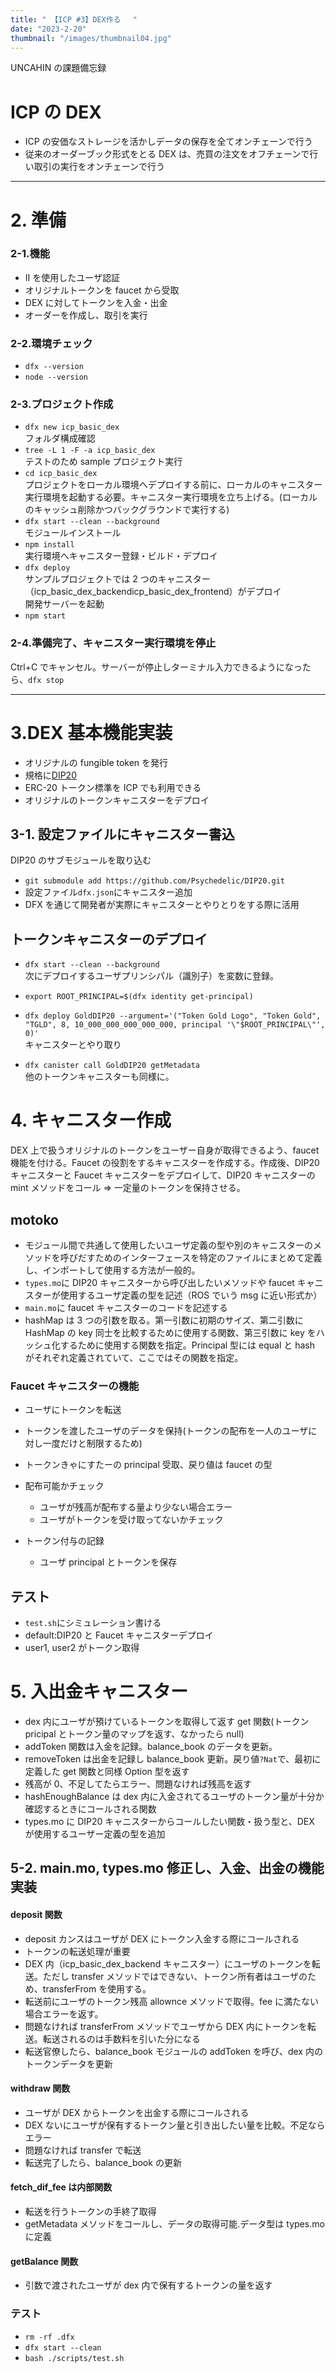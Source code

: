 ```yaml
---
title: " 【ICP #3】DEX作る　 "
date: "2023-2-20"
thumbnail: "/images/thumbnail04.jpg"
---
```


UNCAHIN の課題備忘録

# ICP の DEX

- ICP の安価なストレージを活かしデータの保存を全てオンチェーンで行う
- 従来のオーダーブック形式をとる DEX は、売買の注文をオフチェーンで行い取引の実行をオンチェーンで行う

---

# 2. 準備

### 2-1.機能

- II を使用したユーザ認証
- オリジナルトークンを faucet から受取
- DEX に対してトークンを入金・出金
- オーダーを作成し、取引を実行

### 2-2.環境チェック

- `dfx --version`
- `node --version`

### 2-3.プロジェクト作成

- `dfx new icp_basic_dex`  
  フォルダ構成確認
- `tree -L 1 -F -a icp_basic_dex`  
  テストのため sample プロジェクト実行
- `cd icp_basic_dex`  
  プロジェクトをローカル環境へデプロイする前に、ローカルのキャニスター実行環境を起動する必要。キャニスター実行環境を立ち上げる。(ローカルのキャッシュ削除かつバックグラウンドで実行する)
- `dfx start --clean --background`  
  モジュールインストール
- `npm install`  
  実行環境へキャニスター登録・ビルド・デプロイ
- `dfx deploy`  
  サンプルプロジェクトでは 2 つのキャニスター（icp_basic_dex_backendicp_basic_dex_frontend）がデプロイ  
  開発サーバーを起動
- `npm start`

### 2-4.準備完了、キャニスター実行環境を停止

Ctrl+C でキャンセル。サーバーが停止しターミナル入力できるようになったら、`dfx stop`

---

# 3.DEX 基本機能実装

- オリジナルの fungible token を発行
- 規格に[DIP20](https://github.com/Psychedelic/DIP20)
- ERC-20 トークン標準を ICP でも利用できる
- オリジナルのトークンキャニスターをデプロイ

## 3-1. 設定ファイルにキャニスター書込

DIP20 のサブモジュールを取り込む

- `git submodule add https://github.com/Psychedelic/DIP20.git`
- 設定ファイル`dfx.json`にキャニスター追加
- DFX を通じて開発者が実際にキャニスターとやりとりをする際に活用

## トークンキャニスターのデプロイ

- `dfx start --clean --background`  
  次にデプロイするユーザプリンシパル（識別子）を変数に登録。
- `export ROOT_PRINCIPAL=$(dfx identity get-principal)`

- `dfx deploy GoldDIP20 --argument='("Token Gold Logo", "Token Gold", "TGLD", 8, 10_000_000_000_000_000, principal '\"$ROOT_PRINCIPAL\"', 0)'`  
  キャニスターとやり取り
- `dfx canister call GoldDIP20 getMetadata`  
  他のトークンキャニスターも同様に。

# 4. キャニスター作成

DEX 上で扱うオリジナルのトークンをユーザー自身が取得できるよう、faucet 機能を付ける。Faucet の役割をするキャニスターを作成する。作成後、DIP20 キャニスターと Faucet キャニスターをデプロイして、DIP20 キャニスターの mint メソッドをコール ⇒ 一定量のトークンを保持させる。

## motoko

- モジュール間で共通して使用したいユーザ定義の型や別のキャニスターのメソッドを呼びだすためのインターフェースを特定のファイルにまとめて定義し、インポートして使用する方法が一般的。
- `types.mo`に DIP20 キャニスターから呼び出したいメソッドや faucet キャニスターが使用するユーザ定義の型を記述（ROS でいう msg に近い形式か）
- `main.mo`に faucet キャニスターのコードを記述する
- hashMap は 3 つの引数を取る。第一引数に初期のサイズ、第二引数に HashMap の key 同士を比較するために使用する関数、第三引数に key をハッシュ化するために使用する関数を指定。Principal 型には equal と hash がそれぞれ定義されていて、ここではその関数を指定。

### Faucet キャニスターの機能

- ユーザにトークンを転送
- トークンを渡したユーザのデータを保持(トークンの配布を一人のユーザに対し一度だけと制限するため)

- トークンきゃにすたーの principal 受取、戻り値は faucet の型
- 配布可能かチェック
  - ユーザが残高が配布する量より少ない場合エラー
  - ユーザがトークンを受け取ってないかチェック
- トークン付与の記録
  - ユーザ principal とトークンを保存

## テスト

- `test.sh`にシミュレーション書ける
- default:DIP20 と Faucet キャニスターデプロイ
- user1, user2 がトークン取得

# 5. 入出金キャニスター

- dex 内にユーザが預けているトークンを取得して返す get 関数(トークン pricipal とトークン量のマップを返す、なかったら null)
- addToken 関数は入金を記録。balance_book のデータを更新。
- removeToken は出金を記録し balance_book 更新。戻り値`?Nat`で、最初に定義した get 関数と同様 Option 型を返す
- 残高が 0、不足してたらエラー、問題なければ残高を返す
- hashEnoughBalance は dex 内に入金されてるユーザのトークン量が十分か確認するときにコールされる関数
- types.mo に DIP20 キャニスターからコールしたい関数・扱う型と、DEX が使用するユーザー定義の型を追加

## 5-2. main.mo, types.mo 修正し、入金、出金の機能実装

#### deposit 関数

- deposit カンスはユーザが DEX にトークン入金する際にコールされる
- トークンの転送処理が重要
- DEX 内（icp_basic_dex_backend キャニスター）にユーザのトークンを転送。ただし transfer メソッドではできない、トークン所有者はユーザのため、transferFrom を使用する。
- 転送前にユーザのトークン残高 allownce メソッドで取得。fee に満たない場合エラーを返す。
- 問題なければ transferFrom メソッドでユーザから DEX 内にトークンを転送。転送されるのは手数料を引いた分になる
- 転送官僚したら、balance_book モジュールの addToken を呼び、dex 内のトークンデータを更新

#### withdraw 関数

- ユーザが DEX からトークンを出金する際にコールされる
- DEX ないにユーザが保有するトークン量と引き出したい量を比較。不足ならエラー
- 問題なければ transfer で転送
- 転送完了したら、balance_book の更新

#### fetch_dif_fee は内部関数

- 転送を行うトークンの手終了取得
- getMetadata メソッドをコールし、データの取得可能.データ型は types.mo に定義

#### getBalance 関数

- 引数で渡されたユーザが dex 内で保有するトークンの量を返す

### テスト

- `rm -rf .dfx`
- `dfx start --clean`
- `bash ./scripts/test.sh`
